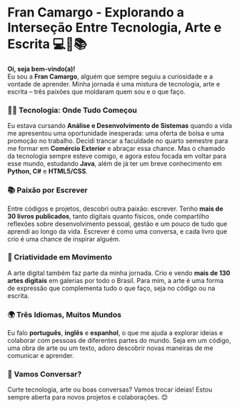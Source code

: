# Fran Camargo - Explorando a Interseção Entre Tecnologia, Arte e Escrita 💻🎨📚

**Oi, seja bem-vindo(a)!**  
Eu sou a **Fran Camargo**, alguém que sempre seguiu a curiosidade e a vontade de aprender. Minha jornada é uma mistura de tecnologia, arte e escrita – três paixões que moldaram quem sou e o que faço.

### 👩‍💻 Tecnologia: Onde Tudo Começou  
Eu estava cursando **Análise e Desenvolvimento de Sistemas** quando a vida me apresentou uma oportunidade inesperada: uma oferta de bolsa e uma promoção no trabalho. Decidi trancar a faculdade no quarto semestre para me formar em **Comércio Exterior** e abraçar essa chance. Mas o chamado da tecnologia sempre esteve comigo, e agora estou focada em voltar para esse mundo, estudando **Java**, além de já ter um breve conhecimento em **Python, C#** e **HTML5/CSS**.

### 📚 Paixão por Escrever  
Entre códigos e projetos, descobri outra paixão: escrever. Tenho **mais de 30 livros publicados**, tanto digitais quanto físicos, onde compartilho reflexões sobre desenvolvimento pessoal, gestão e um pouco de tudo que aprendi ao longo da vida. Escrever é como uma conversa, e cada livro que crio é uma chance de inspirar alguém.

### 🎨 Criatividade em Movimento  
A arte digital também faz parte da minha jornada. Crio e vendo **mais de 130 artes digitais** em galerias por todo o Brasil. Para mim, a arte é uma forma de expressão que complementa tudo o que faço, seja no código ou na escrita.

### 🌍 Três Idiomas, Muitos Mundos  
Eu falo **português**, **inglês** e **espanhol**, o que me ajuda a explorar ideias e colaborar com pessoas de diferentes partes do mundo. Seja em um código, uma obra de arte ou um texto, adoro descobrir novas maneiras de me comunicar e aprender.

### 🔗 Vamos Conversar?  
Curte tecnologia, arte ou boas conversas? Vamos trocar ideias! Estou sempre aberta para novos projetos e colaborações. 😊
